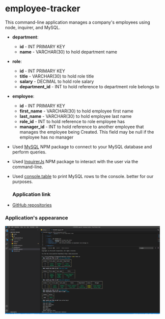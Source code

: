 # employee-tracker

This command-line application manages a company's employees using node, inquirer, and MySQL.

* **department**:

  * **id** - INT PRIMARY KEY
  * **name** - VARCHAR(30) to hold department name

* **role**:

  * **id** - INT PRIMARY KEY
  * **title** -  VARCHAR(30) to hold role title
  * **salary** -  DECIMAL to hold role salary
  * **department_id** -  INT to hold reference to department role belongs to

* **employee**:

  * **id** - INT PRIMARY KEY
  * **first_name** - VARCHAR(30) to hold employee first name
  * **last_name** - VARCHAR(30) to hold employee last name
  * **role_id** - INT to hold reference to role employee has
  * **manager_id** - INT to hold reference to another employee that manages the employee being Created. This field may be null if the employee has no manager
  

* Used [MySQL](https://www.npmjs.com/package/mysql) NPM package to connect to your MySQL database and perform queries.

* Used [InquirerJs](https://www.npmjs.com/package/inquirer/v/0.2.3) NPM package to interact with the user via the command-line.

* Used [console.table](https://www.npmjs.com/package/console.table) to print MySQL rows to the console.  better for our purposes.

  ### Application link

* [GitHub repositories](https://github.com/mugich/employee-tracker)

### Application's appearance
![screenshot](./Assets/employee-tracker.png)